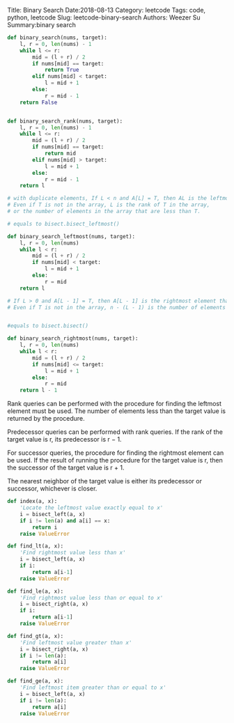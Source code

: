 Title: Binary Search
Date:2018-08-13
Category: leetcode
Tags: code, python, leetcode
Slug: leetcode-binary-search
Authors: Weezer Su
Summary:binary search


```python
def binary_search(nums, target):
    l, r = 0, len(nums) - 1
    while l <= r:
        mid = (l + r) / 2
        if nums[mid] == target:
            return True
        elif nums[mid] < target:
            l = mid + 1
        else:
            r = mid - 1
    return False


def binary_search_rank(nums, target):
    l, r = 0, len(nums) - 1
    while l <= r:
        mid = (l + r) / 2
        if nums[mid] == target:
            return mid
        elif nums[mid] > target:
            l = mid + 1
        else:
            r = mid - 1
    return l

# with duplicate elements, If L < n and A[L] = T, then AL is the leftmost element that equals T.
# Even if T is not in the array, L is the rank of T in the array,
# or the number of elements in the array that are less than T.

# equals to bisect.bisect_leftmost()

def binary_search_leftmost(nums, target):
    l, r = 0, len(nums)
    while l < r:
        mid = (l + r) / 2
        if nums[mid] < target:
            l = mid + 1
        else:
            r = mid
    return l

# If L > 0 and A[L - 1] = T, then A[L - 1] is the rightmost element that equals T.
# Even if T is not in the array, n - (L - 1) is the number of elements in the array that are greater than T.


#equals to bisect.bisect()

def binary_search_rightmost(nums, target):
    l, r = 0, len(nums)
    while l < r:
        mid = (l + r) / 2
        if nums[mid] <= target:
            l = mid + 1
        else:
            r = mid
    return l - 1
```
Rank queries can be performed with the procedure for finding the leftmost element must be used. The number of elements less than the target value is returned by the procedure.

Predecessor queries can be performed with rank queries. If the rank of the target value is r, its predecessor is r − 1.

For successor queries, the procedure for finding the rightmost element can be used. If the result of running the procedure for the target value is r, then the successor of the target value is r + 1.

The nearest neighbor of the target value is either its predecessor or successor, whichever is closer.


```python
def index(a, x):
    'Locate the leftmost value exactly equal to x'
    i = bisect_left(a, x)
    if i != len(a) and a[i] == x:
        return i
    raise ValueError

def find_lt(a, x):
    'Find rightmost value less than x'
    i = bisect_left(a, x)
    if i:
        return a[i-1]
    raise ValueError

def find_le(a, x):
    'Find rightmost value less than or equal to x'
    i = bisect_right(a, x)
    if i:
        return a[i-1]
    raise ValueError

def find_gt(a, x):
    'Find leftmost value greater than x'
    i = bisect_right(a, x)
    if i != len(a):
        return a[i]
    raise ValueError

def find_ge(a, x):
    'Find leftmost item greater than or equal to x'
    i = bisect_left(a, x)
    if i != len(a):
        return a[i]
    raise ValueError
```
